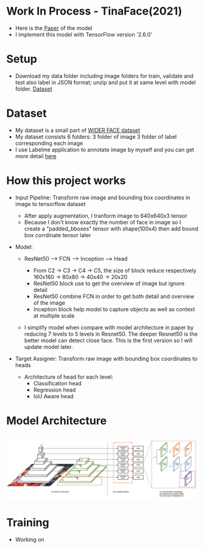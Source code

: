 # Work In Process - TinaFace(2021)
- Here is the [Paper](https://arxiv.org/pdf/2011.13183.pdf) of the model
- I implement this model with TensorFlow version '2.6.0'

# Setup
- Download my data folder including image folders for train, validate and test also label in JSON format; unzip and put it at same level with model folder. [Dataset](https://drive.google.com/file/d/1hOWAulRkNtIqFgtMshI2_8SiE0pHeRwf/view?usp=sharing)

# Dataset
- My dataset is a small part of [WIDER FACE dataset](http://shuoyang1213.me/WIDERFACE/)
- My dataset consists 6 folders: 3 folder of image 3 folder of label corresponding each image
- I use Labelme application to annotate image by myself and you can get more detail [here](https://github.com/wkentaro/labelme)

# How this project works
- Input Pipeline: Transform raw image and bounding box coordinates in image to tensorflow dataset
    - After apply augmentation, I tranform image to 640x640x3 tensor
    - Because I don't know exactly the number of face in image so I create a "padded_bboxes" tensor with shape(100x4) then add bound box corrdinate tensor later
    
- Model:
    - ResNet50 --> FCN --> Inception --> Head
        - From C2 -> C3 -> C4 -> C5, the size of block reduce respectively 160x160 -> 80x80 -> 40x40 -> 20x20 
        - ResNet50 block use to get the overview of image but ignore detail
        - ResNet50 combine FCN in order to get both detail and overview of the image
        - Inception block help model to capture objects as well as context at multiple scale

    - I simplify model when compare with model architecture in paper by reducing 7 levels to 5 levels in Resnet50. The deeper Resnet50 is the better model can detect close face. This is the first version so I will update model later. 

- Target Assigner: Transform raw image with bounding box coordinates to heads
    - Architecture of head for each level:
        - Classification head
        - Regression head
        - IoU Aware head


# Model Architecture
![image](assets/model.png)

# Training 
- Working on

